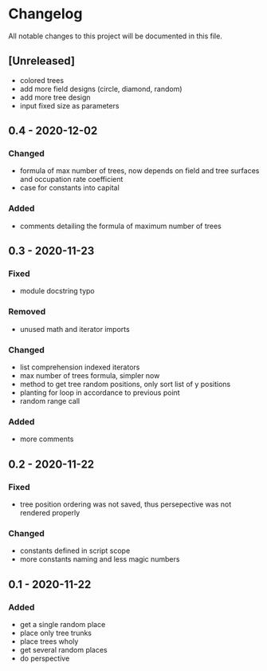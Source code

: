# Changelog
All notable changes to this project will be documented in this file.

## [Unreleased]

+ colored trees
+ add more field designs (circle, diamond, random)
+ add more tree design
+ input fixed size as parameters

## 0.4 - 2020-12-02

### Changed

+ formula of max number of trees, now depends on field and tree surfaces and occupation rate coefficient
+ case for constants into capital

### Added

+ comments detailing the formula of maximum number of trees

## 0.3 - 2020-11-23

### Fixed

+ module docstring typo

### Removed

+ unused math and iterator imports

### Changed

+ list comprehension indexed iterators
+ max number of trees formula, simpler now
+ method to get tree random positions, only sort list of y positions
+ planting for loop in accordance to previous point
+ random range call

### Added

+ more comments

## 0.2 - 2020-11-22

### Fixed

+ tree position ordering was not saved, thus persepective was not rendered properly

### Changed

+ constants defined in script scope
+ more constants naming and less magic numbers

## 0.1 - 2020-11-22

### Added

+ get a single random place
+ place only tree trunks
+ place trees wholy
+ get several random places
+ do perspective

